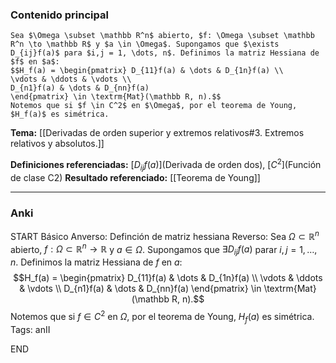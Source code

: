 ### Contenido principal

```ad-Formal
Sea $\Omega \subset \mathbb R^n$ abierto, $f: \Omega \subset \mathbb R^n \to \mathbb R$ y $a \in \Omega$. Supongamos que $\exists D_{ij}f(a)$ para $i,j = 1, \dots, n$. Definimos la matriz Hessiana de $f$ en $a$:
$$H_f(a) = \begin{pmatrix} D_{11}f(a) & \dots & D_{1n}f(a) \\
\vdots & \ddots & \vdots \\
D_{n1}f(a) & \dots & D_{nn}f(a)
\end{pmatrix} \in \textrm{Mat}(\mathbb R, n).$$
Notemos que si $f \in C^2$ en $\Omega$, por el teorema de Young, $H_f(a)$ es simétrica.
```

**Tema:** [[Derivadas de orden superior y extremos relativos#3. Extremos relativos y absolutos.]]

**Definiciones referenciadas:** [$D_{ij}f(a)$](Derivada de orden dos), [$C^2$](Función de clase C2)
**Resultado referenciado:** [[Teorema de Young]]

---
### Anki

START
Básico
Anverso: Definción de matriz hessiana
Reverso: Sea $\Omega \subset \mathbb R^n$ abierto, $f: \Omega \subset \mathbb R^n \to \mathbb R$ y $a \in \Omega$. Supongamos que $\exists D_{ij}f(a)$ parar $i,j = 1, \dots, n$. Definimos la matriz Hessiana de $f$ en $a$:
$$H_f(a) = \begin{pmatrix} D_{11}f(a) & \dots & D_{1n}f(a) \\
\vdots & \ddots & \vdots \\
D_{n1}f(a) & \dots & D_{nn}f(a)
\end{pmatrix} \in \textrm{Mat}(\mathbb R, n).$$
Notemos que si $f \in C^2$ en $\Omega$, por el teorema de Young, $H_f(a)$ es simétrica.
Tags: anII
<!--ID: 1731931805157-->
END

